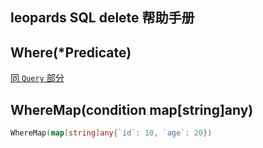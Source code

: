 ## leopards SQL delete 帮助手册

## Where(*Predicate)

[同 `Query` 部分](../query/query.md)

## WhereMap(condition map[string]any)

```go
WhereMap(map[string]any{`id`: 10, `age`: 20})
```